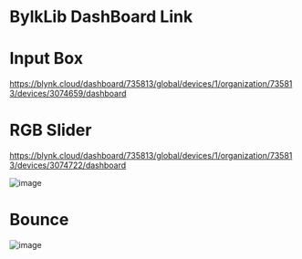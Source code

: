 # BylkLib DashBoard Link

# Input Box
https://blynk.cloud/dashboard/735813/global/devices/1/organization/735813/devices/3074659/dashboard

# RGB Slider
https://blynk.cloud/dashboard/735813/global/devices/1/organization/735813/devices/3074722/dashboard

![image](https://github.com/user-attachments/assets/d559ee1d-c886-48af-944d-3679448a164d)
# Bounce
![image](https://github.com/user-attachments/assets/554b2276-5acc-417b-ba39-e2e9fa4c512d)



